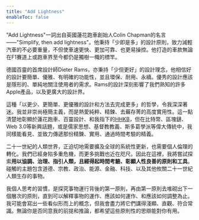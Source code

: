 ```yaml
---
title: "Add Lightness"
enableToc: false
---
```

"Add Lightness"一詞出自英國蓮花跑車創始人Colin Chapman的名言——"Simplify, then add lightness"。他秉持「少即是多」的設計原則，致力減輕汽車的不必要重量，不但使車速更快、更加可靠、也更易操控。他打造的車款無論在F1賽道上或跑車界至今都仍是獨樹一幟的標竿。

德國百靈的首席設計師Dieter Rams，亦秉持「少但更好」的設計理念，他相信好的設計要簡單、優雅、有明確的功能性，並且環保、耐用、永續。優秀的設計應該是隱形的、單純地關注使用者的需求。Rams的設計深刻影響了我們熟知的許多Apple產品，以及更廣大的設計界。

這種「以更少、更簡單、更優雅的設計和方法去完成更多」的哲學，令我深深著迷。我並非崇尚極簡主義，而是熱愛純粹、精鍊、去蕪存菁的高度實用性。這一點清楚地彰顯於蓮花跑車、百靈設計、和我指下的[HHKB](https://hhkb.io/)，但在比特幣、區塊鏈、Web 3.0等新興話題，或是儒家思想、基督教教義、斯多葛學派等偉大傳統中，我同樣能看見、並致力傳遞那份精鍊、實用、通過時間考驗的精義。

二十一世紀的人類世界，正迫切地需要擴及全球的系統性更新，也需要個人倫理的轉化。我們已經身陷多重危機，而更多挑戰也近在咫尺。因此在這裡，我將嘗試探索**用以協調、治理、指引人類，且經得起時間考驗、彰顯人性良善的原則和工具**。碰觸的主題包含道德、宗教、政治、能源、金融、科技、以及其他攸關二十一世紀人類生存的事物。

我個人思考的習慣，是探究事物運行背後的第一原則，再由第一原則去堆砌出下一個層次的原則，直到可以解釋事物的運作、應該如何運作、和應該如何調整為止。我可能會寫出一些看似形而上的概念，但我會盡力將它們講得淺顯、直觀、符合常識。無論你是否同意我的前提和推論，都希望這些原則性的思辯能對你有用。